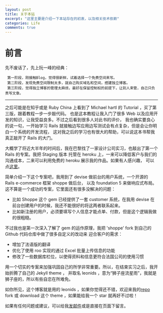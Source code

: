 ```yaml
---
layout: post
title: 关于本站
excerpt: "这里主要是介绍一下本站存在的初衷，以及相关技术依赖"
categories: Life
comments: true
---
```


# 前言
先不废话了，先上阮一峰的经典：
``` 
 第一阶段，刚接触Blog，觉得很新鲜，试着选择一个免费空间来写。  
 第二阶段，发现免费空间限制太多，就自己购买域名和空间，搭建独立博客。  
 第三阶段，觉得独立博客的管理太麻烦，最好在保留控制权的前提下，让别人来管，自己只负责写文章。  
```

***

之后可能是在知乎或是 Ruby China 上看到了 Michael hartl 的 Tutorial ，买了第三版，跟着教程一步一步敲代码。
也是这本教程让我入门了很多 Web 以及应用开发的知识，让我受益良多。不过之后看到很多人对此书的评价，
我也确实要良心的说一句，一开始学习 Rails 就接触边写应用边写测试会有点复杂，但是会让你明白一个系统的开发流程，
这对我之后的学习也有很大的帮助，可以说这本书帮我真正敲开了 Rails 的大门。

大概学了将近大半年的时间后，我在巴黎找了一家设计公司实习，也敲出了第一个 Rails 的专案。我把 Staging 版本
托管在 heroku 上，一来可以降低客户与我们的沟通成本，二来可以利用免费的 heroku 展示我的作品。如果有人感兴趣，
可以点[这里](https://msushi.herokuapp.com/)。

简单介绍一下这个专案吧，我用到了 devise 做前台的用户系统，一个开源的 Rails e-commerce 框架 shoppe 做后台，
以及 foundation 5 来做响应式布局。这不算是一个成功的专案，它里面还有很多没解决的问题：

- 比如 Shoppe 这个 gem
已经提供了一套 customer 系统，在我用 devise 在前台创建用户的时候，我还不能很好的将这两者联系起来。
- 比如新注册的用户，必须要填写个人信息才能点单、付款，但是这个逻辑我做的很粗糙。

不过我也是第一次深入了解了 gem 的运作原理，我把 'shoppe' fork 到自己的 Github 代码仓库中做了很多自定义的改动来
迎合客户的需求：

- 增加了法语版的翻译
- 优化了使用 roo 实现的通过 Excel 批量上传信息的功能
- 修改了一些数据库栏位，以使得资料和信息更符合法国公司的使用习惯

用一个切实的专案来加强巩固自己的所学非常重要。所以，在结束实习之后，我开始折腾了自己的 Jekyll theme ，
并取名 leonids ，意为“狮子座流星雨”，我就是狮子座的，所以有些自恋在所难免。

如你所见，这个博客就是用的 leonids ，如果你觉得还不错，欢迎来我的[repo](https://github.com/renyuanz/leonids)
 fork 或 download 这个 theme ，如果能给我一个 star 就再好不过啦！

如果有任何问题或建议，可以给我[发邮件](mailto:zourenyuan@gmail.com)或是直接在页面下留言。
